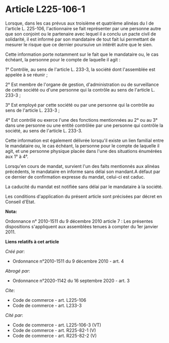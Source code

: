 # Article L225-106-1

Lorsque, dans les cas prévus aux troisième et quatrième alinéas du I de l'article L. 225-106, l'actionnaire se fait
représenter par une personne autre que son conjoint ou le partenaire avec lequel il a conclu un pacte civil de solidarité, il
est informé par son mandataire de tout fait lui permettant de mesurer le risque que ce dernier poursuive un intérêt autre que
le sien. 

Cette information porte notamment sur le fait que le mandataire ou, le cas échéant, la personne pour le compte de laquelle il
agit : 

1° Contrôle, au sens de l'article L. 233-3, la société dont l'assemblée est appelée à se réunir ; 

2° Est membre de l'organe de gestion, d'administration ou de surveillance de cette société ou d'une personne qui la contrôle
au sens de l'article L. 233-3 ; 

3° Est employé par cette société ou par une personne qui la contrôle au sens de l'article L. 233-3 ; 

4° Est contrôlé ou exerce l'une des fonctions mentionnées au 2° ou au 3° dans une personne ou une entité contrôlée par une
personne qui contrôle la société, au sens de l'article L. 233-3. 

Cette information est également délivrée lorsqu'il existe un lien familial entre le mandataire ou, le cas échéant, la
personne pour le compte de laquelle il agit, et une personne physique placée dans l'une des situations énumérées aux 1° à
4°. 

Lorsqu'en cours de mandat, survient l'un des faits mentionnés aux alinéas précédents, le mandataire en informe sans délai son
mandant.A défaut par ce dernier de confirmation expresse du mandat, celui-ci est caduc. 

La caducité du mandat est notifiée sans délai par le mandataire à la société. 

Les conditions d'application du présent article sont précisées par décret en Conseil d'Etat.

**Nota:**

Ordonnance n° 2010-1511 du 9 décembre 2010 article 7 : Les présentes dispositions s'appliquent aux assemblées tenues à
compter du 1er janvier 2011.

**Liens relatifs à cet article**

_Créé par_:

  - Ordonnance n°2010-1511 du 9 décembre 2010 - art. 4

_Abrogé par_:

  - Ordonnance n°2020-1142 du 16 septembre 2020 - art. 3

_Cite_:

  - Code de commerce - art. L225-106
  - Code de commerce - art. L233-3

_Cité par_:

  - Code de commerce - art. L225-106-3 (VT)
  - Code de commerce - art. R225-82-1 (V)
  - Code de commerce - art. R225-82-2 (V)
